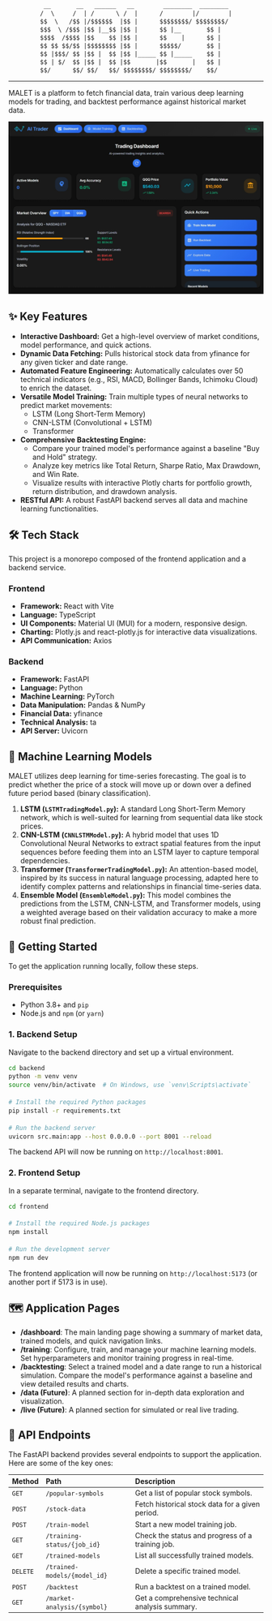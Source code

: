 <div align="center">
 
```
 __       __   ______   __        ________  ________ 
/  \     /  | /      \ /  |      /        |/        |
$$  \   /$$ |/$$$$$$  |$$ |      $$$$$$$$/ $$$$$$$$/ 
$$$  \ /$$$ |$$ |__$$ |$$ |      $$ |__       $$ |   
$$$$  /$$$$ |$$    $$ |$$ |      $$    |      $$ |   
$$ $$ $$/$$ |$$$$$$$$ |$$ |      $$$$$/       $$ |   
$$ |$$$/ $$ |$$ |  $$ |$$ |_____ $$ |_____    $$ |   
$$ | $/  $$ |$$ |  $$ |$$       |$$       |   $$ |   
$$/      $$/ $$/   $$/ $$$$$$$$/ $$$$$$$$/    $$/    
```
</div>

---                                                     

MALET is a platform to fetch financial data, train various deep learning models for trading, and backtest performance against historical market data.


![MALET dashboard](img/dashboard.jpeg)

## ✨ Key Features

* **Interactive Dashboard:** Get a high-level overview of market conditions, model performance, and quick actions.
* **Dynamic Data Fetching:** Pulls historical stock data from yfinance for any given ticker and date range.
* **Automated Feature Engineering:** Automatically calculates over 50 technical indicators (e.g., RSI, MACD, Bollinger Bands, Ichimoku Cloud) to enrich the dataset.
* **Versatile Model Training:** Train multiple types of neural networks to predict market movements:
    * LSTM (Long Short-Term Memory)
    * CNN-LSTM (Convolutional + LSTM)
    * Transformer
* **Comprehensive Backtesting Engine:**
    * Compare your trained model's performance against a baseline "Buy and Hold" strategy.
    * Analyze key metrics like Total Return, Sharpe Ratio, Max Drawdown, and Win Rate.
    * Visualize results with interactive Plotly charts for portfolio growth, return distribution, and drawdown analysis.
* **RESTful API:** A robust FastAPI backend serves all data and machine learning functionalities.

## 🛠️ Tech Stack

This project is a monorepo composed of the frontend application and a backend service.

### Frontend

* **Framework:** React with Vite
* **Language:** TypeScript
* **UI Components:** Material UI (MUI) for a modern, responsive design.
* **Charting:** Plotly.js and react-plotly.js for interactive data visualizations.
* **API Communication:** Axios

### Backend

* **Framework:** FastAPI
* **Language:** Python
* **Machine Learning:** PyTorch
* **Data Manipulation:** Pandas & NumPy
* **Financial Data:** yfinance
* **Technical Analysis:** ta
* **API Server:** Uvicorn

## 🧠 Machine Learning Models

MALET utilizes deep learning for time-series forecasting. The goal is to predict whether the price of a stock will move up or down over a defined future period based (binary classification).

1.  **LSTM (`LSTMTradingModel.py`):** A standard Long Short-Term Memory network, which is well-suited for learning from sequential data like stock prices.
2.  **CNN-LSTM (`CNNLSTMModel.py`):** A hybrid model that uses 1D Convolutional Neural Networks to extract spatial features from the input sequences before feeding them into an LSTM layer to capture temporal dependencies.
3.  **Transformer (`TransformerTradingModel.py`):** An attention-based model, inspired by its success in natural language processing, adapted here to identify complex patterns and relationships in financial time-series data.
4.  **Ensemble Model (`EnsembleModel.py`):** This model combines the predictions from the LSTM, CNN-LSTM, and Transformer models, using a weighted average based on their validation accuracy to make a more robust final prediction.

## 🚀 Getting Started

To get the application running locally, follow these steps.

### Prerequisites

* Python 3.8+ and `pip`
* Node.js and `npm` (or `yarn`)

### 1. Backend Setup

Navigate to the backend directory and set up a virtual environment.

```bash
cd backend
python -m venv venv
source venv/bin/activate  # On Windows, use `venv\Scripts\activate`

# Install the required Python packages
pip install -r requirements.txt

# Run the backend server
uvicorn src.main:app --host 0.0.0.0 --port 8001 --reload
```

The backend API will now be running on `http://localhost:8001`.

### 2. Frontend Setup

In a separate terminal, navigate to the frontend directory.

```bash
cd frontend

# Install the required Node.js packages
npm install

# Run the development server
npm run dev
```

The frontend application will now be running on `http://localhost:5173` (or another port if 5173 is in use).

## 🗺️ Application Pages

* **/dashboard**: The main landing page showing a summary of market data, trained models, and quick navigation links.
* **/training**: Configure, train, and manage your machine learning models. Set hyperparameters and monitor training progress in real-time.
* **/backtesting**: Select a trained model and a date range to run a historical simulation. Compare the model's performance against a baseline and view detailed results and charts.
* **/data (Future)**: A planned section for in-depth data exploration and visualization.
* **/live (Future)**: A planned section for simulated or real live trading.

## 🔗 API Endpoints

The FastAPI backend provides several endpoints to support the application. Here are some of the key ones:

| Method | Path                               | Description                                     |
| :----- | :--------------------------------- | :---------------------------------------------- |
| `GET`  | `/popular-symbols`                 | Get a list of popular stock symbols.            |
| `POST` | `/stock-data`                      | Fetch historical stock data for a given period. |
| `POST` | `/train-model`                     | Start a new model training job.                 |
| `GET`  | `/training-status/{job_id}`        | Check the status and progress of a training job.|
| `GET`  | `/trained-models`                  | List all successfully trained models.           |
| `DELETE`| `/trained-models/{model_id}`      | Delete a specific trained model.                |
| `POST` | `/backtest`                        | Run a backtest on a trained model.              |
| `GET`  | `/market-analysis/{symbol}`        | Get a comprehensive technical analysis summary. |
